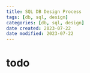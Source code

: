```yaml
---
title: SQL DB Design Process
tags: [db, sql, design]
categories: [db, sql, design]
date created: 2023-07-22
date modified: 2023-07-22
---
```


# todo
